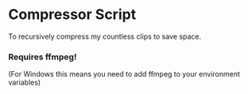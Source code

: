 # Compressor Script

To recursively compress my countless clips to save space. 

### Requires ffmpeg!

(For Windows this means you need to add ffmpeg to your environment variables)
